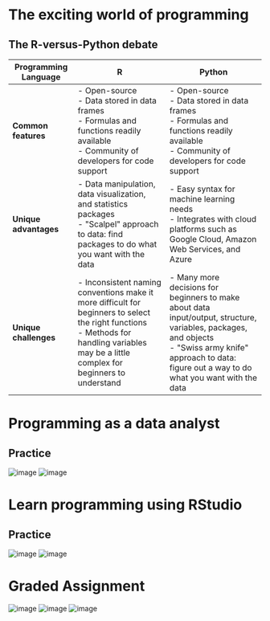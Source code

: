 # The exciting world of programming
## The R-versus-Python debate
| **Programming Language** | **R** | **Python** |
|--------------------------|-------|------------|
| **Common features**       | - Open-source <br> - Data stored in data frames <br> - Formulas and functions readily available <br> - Community of developers for code support | - Open-source <br> - Data stored in data frames <br> - Formulas and functions readily available <br> - Community of developers for code support |
| **Unique advantages**     | - Data manipulation, data visualization, and statistics packages <br> - "Scalpel" approach to data: find packages to do what you want with the data | - Easy syntax for machine learning needs <br> - Integrates with cloud platforms such as Google Cloud, Amazon Web Services, and Azure |
| **Unique challenges**     | - Inconsistent naming conventions make it more difficult for beginners to select the right functions <br> - Methods for handling variables may be a little complex for beginners to understand | - Many more decisions for beginners to make about data input/output, structure, variables, packages, and objects <br> - "Swiss army knife" approach to data: figure out a way to do what you want with the data |


# Programming as a data analyst
## Practice
![image](https://github.com/user-attachments/assets/e1265bc5-9043-4828-a393-92e5786f0004)
![image](https://github.com/user-attachments/assets/02ea8295-1039-45f9-a497-de5566d30328)

# Learn programming using RStudio
## Practice
![image](https://github.com/user-attachments/assets/c1a79b83-2a08-465a-bcf6-0434a48bafe9)
![image](https://github.com/user-attachments/assets/654be6e3-6c61-4391-a584-9cad8f99e9cf)

# Graded Assignment
![image](https://github.com/user-attachments/assets/3c9ae060-1068-4162-911e-de5c400c995c)
![image](https://github.com/user-attachments/assets/80381d66-de1c-413e-a523-e8ca356cd636)
![image](https://github.com/user-attachments/assets/5d651575-acf7-4ed6-ba03-87b6375b3944)
